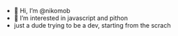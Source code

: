 - 👋 Hi, I’m @nikomob
- 👀 I’m interested in javascript and pithon
- just a dude trying to be a dev, starting from the scrach

<!---
nikomob/nikomob is a ✨ special ✨ repository because its `README.md` (this file) appears on your GitHub profile.
You can click the Preview link to take a look at your changes.
--->
